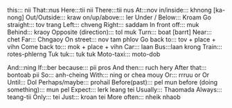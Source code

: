 this::: nii
That::nus
Here:::tii nii
There:::tii nus
At:::nov
in/inside::: khnong [ka-nong]
Out/Outside::: kraw
on/up/above::: ler
Under / Below::: Kroam
Go straight::: tov trang
Left::: chveng
Right::: saddam
In front off::: muk
Behind::: kraoy
Opposite (direction)::: tol muk 
Turn::: boat [barrt]
Near::: chet
Far::: Chngaoy
On street::: nov tam phlov
Go back to::: tov + place + vihn
Come back to::: mok + place + vihn
Car::: laan
Bus:::laan krong
Train::: rotes-phlerng
Tuk tuk::: tuk tuk
Moto-taxi::: moto-dob

And:::ning
If:::ber
because::: pii pros
And then::: ruch hery
After that::: bontoab pii
So::: anh-cheing
With::: ning or chea mouy
Or::: rrruu or Or
Until::: Dol
Perhaps/maybe::: prohail
Before(past)::: pel mun
before (doing something)::: mun pel
Expect::: lerk leang tei
Usually::: Thaomada
Always::: teang-tii
Only::: tei
Just::: kroan tei
More often::: nheik nhaob
